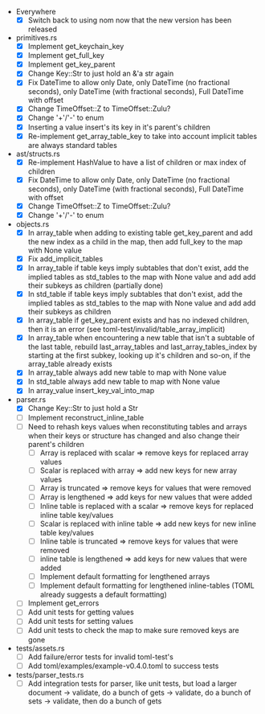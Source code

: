 * Everywhere
	- [x] Switch back to using nom now that the new version has been released

* primitives.rs
	- [x] Implement get_keychain_key
	- [x] Implement get_full_key
	- [x] Implement get_key_parent
	- [x] Change Key::Str to just hold an &'a str again
	- [x] Fix DateTime to allow only Date, only DateTime (no fractional seconds), only DateTime (with fractional seconds), Full DateTime with offset
	- [x] Change TimeOffset::Z to TimeOffset::Zulu?
	- [x] Change '+'/'-' to enum
	- [x] Inserting a value insert's its key in it's parent's children 
	- [x] Re-implement get_array_table_key to take into account implicit tables are always standard tables

* ast/structs.rs
	- [x] Re-implement HashValue to have a list of children or max index of children
	- [x] Fix DateTime to allow only Date, only DateTime (no fractional seconds), only DateTime (with fractional seconds), Full DateTime with offset
	- [x] Change TimeOffset::Z to TimeOffset::Zulu?
	- [x] Change '+'/'-' to enum

* objects.rs
	- [x] In array_table when adding to existing table get_key_parent and add the new index as a child in the map, then add full_key to the map with None value
	- [x] Fix add_implicit_tables
	- [x] In array_table if table keys imply subtables that don't exist, add the implied tables as std_tables to the map with None value and add add their subkeys as children (partially done)
	- [x] In std_table if table keys imply subtables that don't exist, add the implied tables as std_tables to the map with None value and add add their subkeys as children
	- [x] In array_table if get_key_parent exists and has no indexed children, then it is an error (see toml-test/invalid/table_array_implicit)
	- [x] In array_table when encountering a new table that isn't a subtable of the last table, rebuild last_array_tables and last_array_tables_index by starting at the first subkey, looking up it's children and so-on, if the array_table already exists
	- [x] In array_table always add new table to map with None value
	- [x] In std_table always add new table to map with None value
	- [x] In array_value insert_key_val_into_map

* parser.rs
	- [x] Change Key::Str to just hold a Str
	- [ ] Implement reconstruct_inline_table
	- [ ] Need to rehash keys values when reconstituting tables and arrays when their keys or structure has changed and also change their parent's children
		- [ ] Array is replaced with scalar => remove keys for replaced array values
		- [ ] Scalar is replaced with array => add new keys for new array values
		- [ ] Array is truncated => remove keys for values that were removed
		- [ ] Array is lengthened => add keys for new values that were added
		- [ ] Inline table is replaced with a scalar => remove keys for replaced inline table key/values
		- [ ] Scalar is replaced with inline table => add new keys for new inline table key/values
		- [ ] Inline table is truncated => remove keys for values that were removed
		- [ ] inline table is lengthened => add keys for new values that were added
		- [ ] Implement default formatting for lengthened arrays
		- [ ] Implement default formatting for lengthened inline-tables (TOML already suggests a default formatting)
	- [ ] Implement get_errors
	- [ ] Add unit tests for getting values
	- [ ] Add unit tests for setting values
	- [ ] Add unit tests to check the map to make sure removed keys are gone

* tests/assets.rs
	- [ ] Add failure/error tests for invalid toml-test's
	- [ ] Add toml/examples/example-v0.4.0.toml to success tests

* tests/parser_tests.rs
	- [ ] Add integration tests for parser, like unit tests, but load a larger document -> validate, do a bunch of gets -> validate, do a bunch of sets -> validate, then do a bunch of gets
